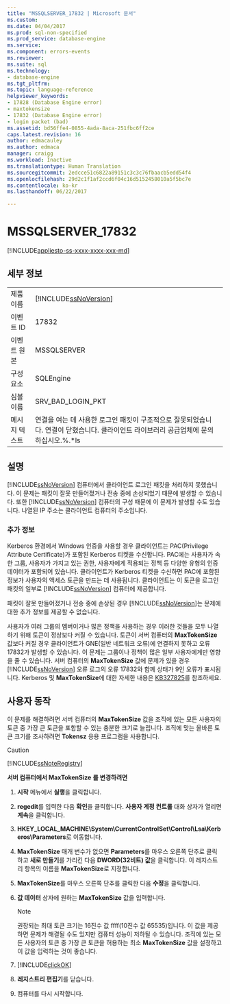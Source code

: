 ```yaml
---
title: "MSSQLSERVER_17832 | Microsoft 문서"
ms.custom: 
ms.date: 04/04/2017
ms.prod: sql-non-specified
ms.prod_service: database-engine
ms.service: 
ms.component: errors-events
ms.reviewer: 
ms.suite: sql
ms.technology:
- database-engine
ms.tgt_pltfrm: 
ms.topic: language-reference
helpviewer_keywords:
- 17828 (Database Engine error)
- maxtokensize
- 17832 (Database Engine error)
- login packet (bad)
ms.assetid: bd56ffe4-0855-4ada-8aca-251fbc6ff2ce
caps.latest.revision: 16
author: edmacauley
ms.author: edmaca
manager: craigg
ms.workload: Inactive
ms.translationtype: Human Translation
ms.sourcegitcommit: 2edcce51c6822a89151c3c3c76fbaacb5edd54f4
ms.openlocfilehash: 29d2c1f1af2ccd6f04c16d5152458010a5f5bc7e
ms.contentlocale: ko-kr
ms.lasthandoff: 06/22/2017

---
```

# <a name="mssqlserver17832"></a>MSSQLSERVER_17832
[!INCLUDE[appliesto-ss-xxxx-xxxx-xxx-md](../../includes/appliesto-ss-xxxx-xxxx-xxx-md.md)]
  
## <a name="details"></a>세부 정보  
  
|||  
|-|-|  
|제품 이름|[!INCLUDE[ssNoVersion](../../includes/ssnoversion-md.md)]|  
|이벤트 ID|17832|  
|이벤트 원본|MSSQLSERVER|  
|구성 요소|SQLEngine|  
|심볼 이름|SRV_BAD_LOGIN_PKT|  
|메시지 텍스트|연결을 여는 데 사용한 로그인 패킷이 구조적으로 잘못되었습니다. 연결이 닫혔습니다. 클라이언트 라이브러리 공급업체에 문의하십시오.%.*ls|  
  
## <a name="explanation"></a>설명  
[!INCLUDE[ssNoVersion](../../includes/ssnoversion-md.md)] 컴퓨터에서 클라이언트 로그인 패킷을 처리하지 못했습니다. 이 문제는 패킷이 잘못 만들어졌거나 전송 중에 손상되었기 때문에 발생할 수 있습니다. 또한 [!INCLUDE[ssNoVersion](../../includes/ssnoversion-md.md)] 컴퓨터의 구성 때문에 이 문제가 발생할 수도 있습니다. 나열된 IP 주소는 클라이언트 컴퓨터의 주소입니다.  
  
### <a name="more-information"></a>추가 정보  
Kerberos 환경에서 Windows 인증을 사용할 경우 클라이언트는 PAC(Privilege Attribute Certificate)가 포함된 Kerberos 티켓을 수신합니다. PAC에는 사용자가 속한 그룹, 사용자가 가지고 있는 권한, 사용자에게 적용되는 정책 등 다양한 유형의 인증 데이터가 포함되어 있습니다. 클라이언트가 Kerberos 티켓을 수신하면 PAC에 포함된 정보가 사용자의 액세스 토큰을 만드는 데 사용됩니다. 클라이언트는 이 토큰을 로그인 패킷의 일부로 [!INCLUDE[ssNoVersion](../../includes/ssnoversion-md.md)] 컴퓨터에 제공합니다.  
  
패킷이 잘못 만들어졌거나 전송 중에 손상된 경우 [!INCLUDE[ssNoVersion](../../includes/ssnoversion-md.md)]는 문제에 대한 추가 정보를 제공할 수 없습니다.  
  
사용자가 여러 그룹의 멤버이거나 많은 정책을 사용하는 경우 이러한 것들을 모두 나열하기 위해 토큰이 정상보다 커질 수 있습니다. 토큰이 서버 컴퓨터의 **MaxTokenSize** 값보다 커질 경우 클라이언트가 GNE(일반 네트워크 오류)에 연결하지 못하고 오류 17832가 발생할 수 있습니다. 이 문제는 그룹이나 정책이 많은 일부 사용자에게만 영향을 줄 수 있습니다. 서버 컴퓨터의 **MaxTokenSize** 값에 문제가 있을 경우 [!INCLUDE[ssNoVersion](../../includes/ssnoversion-md.md)] 오류 로그의 오류 17832와 함께 상태가 9인 오류가 표시됩니다. Kerberos 및 **MaxTokenSize**에 대한 자세한 내용은 [KB327825](http://support.microsoft.com/kb/327825)를 참조하세요.  
  
## <a name="user-action"></a>사용자 동작  
이 문제를 해결하려면 서버 컴퓨터의 **MaxTokenSize** 값을 조직에 있는 모든 사용자의 토큰 중 가장 큰 토큰을 포함할 수 있는 충분한 크기로 늘립니다. 조직에 맞는 올바른 토큰 크기를 조사하려면 **Tokensz** 응용 프로그램을 사용합니다.  
  
> [!CAUTION]  
> [!INCLUDE[ssNoteRegistry](../../includes/ssnoteregistry-md.md)]  
  
**서버 컴퓨터에서 MaxTokenSize** **를 변경하려면**  
  
1.  **시작** 메뉴에서 **실행**을 클릭합니다.  
  
2.  **regedit**를 입력한 다음 **확인**을 클릭합니다. **사용자 계정 컨트롤** 대화 상자가 열리면 **계속**을 클릭합니다.  
  
3.  **HKEY_LOCAL_MACHINE\System\CurrentControlSet\Control\Lsa\Kerberos\Parameters**로 이동합니다.  
  
4.  **MaxTokenSize** 매개 변수가 없으면 **Parameters**를 마우스 오른쪽 단추로 클릭하고 **새로 만들기**를 가리킨 다음 **DWORD(32비트) 값**을 클릭합니다. 이 레지스트리 항목의 이름을 **MaxTokenSize**로 지정합니다.  
  
5.  **MaxTokenSize**를 마우스 오른쪽 단추를 클릭한 다음 **수정**을 클릭합니다.  
  
6.  **값 데이터** 상자에 원하는 **MaxTokenSize** 값을 입력합니다.  
  
    > [!NOTE]  
    > 권장되는 최대 토큰 크기는 16진수 값 ffff(10진수 값 65535)입니다. 이 값을 제공하면 문제가 해결될 수도 있지만 컴퓨터 성능이 저하될 수 있습니다. 조직에 있는 모든 사용자의 토큰 중 가장 큰 토큰을 허용하는 최소 **MaxTokenSize** 값을 설정하고 이 값을 입력하는 것이 좋습니다.  
  
7.  [!INCLUDE[clickOK](../../includes/clickok-md.md)]  
  
8.  **레지스트리 편집기**를 닫습니다.  
  
9. 컴퓨터를 다시 시작합니다.  
  

